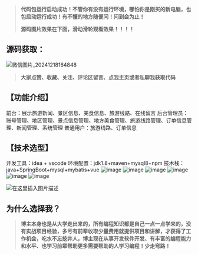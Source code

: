 > **代码包运行启动成功！不管你有没有运行环境，哪怕你是刚买的新电脑，也包启动运行成功！有不懂的地方随便问！问到会为止！**
> 
> **源码图片效果在下面，滑动滑轮观看效果！！！！**
## 源码获取：
![微信图片_20241218164848](https://github.com/user-attachments/assets/646b2784-afb8-47ee-a4d4-5ccc9f96b331)

> **大家点赞、收藏、关注、评论区留言、点我主页或者私聊我获取代码**

## 【功能介绍】
前台：展示旅游新闻、景区信息、美食信息、旅游线路、在线留言
后台管理员：账号管理、地区管理、景点信息管理、地方美食管理、旅游线路管理、订单信息管理、新闻管理、系统管理
普通用户：旅游线路、订单信息
## 【技术选型】
开发工具：idea + vscode
环境配置：jdk1.8+maven+mysql8+npm
技术栈：java+SpringBoot+mysql+mybatis+vue
![image](https://github.com/user-attachments/assets/8848d9f3-4bdd-4d0f-8705-e9c9045595ce)
![image](https://github.com/user-attachments/assets/278bc4ee-cf73-4a1a-9d3f-2188e9ab4cff)
![image](https://github.com/user-attachments/assets/31c51568-28c3-4b23-9240-2ad04dba062f)
![image](https://github.com/user-attachments/assets/480b9fcd-5088-41d5-a336-2ff0b054998b)
![image](https://github.com/user-attachments/assets/ff0cd121-1df0-41f4-8f1a-32c415f428a5)
![image](https://github.com/user-attachments/assets/51cc8a00-44b0-428c-b07a-c0fc2a1c066f)


![在这里插入图片描述](https://i-blog.csdnimg.cn/direct/4269290041ae4c9a99b3121cbec1fee6.png)
## 为什么选择我？

> **博主本身也是从大学走出来的，所有编程知识都是自己一点一点学来的，没有实战项目经验，多亏有前辈收取少量费用就提供项目和讲解，才获得了工作机会，吃水不忘挖井人，博主现在从事开发软件开发、有丰富的编程能力和水平、也学习前辈帮助更多需要帮助的人学习编程！少走弯路！**



